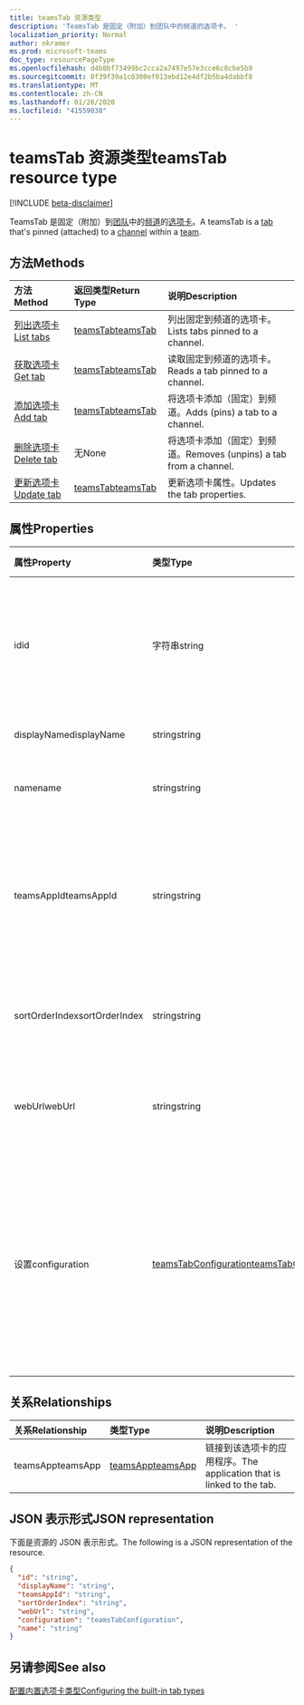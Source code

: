 ```yaml
---
title: teamsTab 资源类型
description: 'TeamsTab 是固定（附加）到团队中的频道的选项卡。 '
localization_priority: Normal
author: nkramer
ms.prod: microsoft-teams
doc_type: resourcePageType
ms.openlocfilehash: d4b8bf73499bc2cca2a7497e57e3cce6c8cbe5b9
ms.sourcegitcommit: 0f39f39a1c0300ef013ebd12e4df2b5ba4dabbf8
ms.translationtype: MT
ms.contentlocale: zh-CN
ms.lasthandoff: 01/26/2020
ms.locfileid: "41559038"
---
```

# <a name="teamstab-resource-type"></a><span data-ttu-id="527f5-103">teamsTab 资源类型</span><span class="sxs-lookup"><span data-stu-id="527f5-103">teamsTab resource type</span></span>

[!INCLUDE [beta-disclaimer](../../includes/beta-disclaimer.md)]

<span data-ttu-id="527f5-104">TeamsTab 是固定（附加）到[团队](team.md)中的[频道](channel.md)的[选项卡](../resources/teamstab.md)。</span><span class="sxs-lookup"><span data-stu-id="527f5-104">A teamsTab is a [tab](../resources/teamstab.md) that's pinned (attached) to a [channel](channel.md) within a [team](team.md).</span></span> 

## <a name="methods"></a><span data-ttu-id="527f5-105">方法</span><span class="sxs-lookup"><span data-stu-id="527f5-105">Methods</span></span>

| <span data-ttu-id="527f5-106">方法</span><span class="sxs-lookup"><span data-stu-id="527f5-106">Method</span></span>       | <span data-ttu-id="527f5-107">返回类型</span><span class="sxs-lookup"><span data-stu-id="527f5-107">Return Type</span></span>  |<span data-ttu-id="527f5-108">说明</span><span class="sxs-lookup"><span data-stu-id="527f5-108">Description</span></span>|
|:---------------|:--------|:----------|
|[<span data-ttu-id="527f5-109">列出选项卡</span><span class="sxs-lookup"><span data-stu-id="527f5-109">List tabs</span></span>](../api/teamstab-list.md) | [<span data-ttu-id="527f5-110">teamsTab</span><span class="sxs-lookup"><span data-stu-id="527f5-110">teamsTab</span></span>](teamstab.md) | <span data-ttu-id="527f5-111">列出固定到频道的选项卡。</span><span class="sxs-lookup"><span data-stu-id="527f5-111">Lists tabs pinned to a channel.</span></span>|
|[<span data-ttu-id="527f5-112">获取选项卡</span><span class="sxs-lookup"><span data-stu-id="527f5-112">Get tab</span></span>](../api/teamstab-get.md) | [<span data-ttu-id="527f5-113">teamsTab</span><span class="sxs-lookup"><span data-stu-id="527f5-113">teamsTab</span></span>](teamstab.md) | <span data-ttu-id="527f5-114">读取固定到频道的选项卡。</span><span class="sxs-lookup"><span data-stu-id="527f5-114">Reads a tab pinned to a channel.</span></span>|
|[<span data-ttu-id="527f5-115">添加选项卡</span><span class="sxs-lookup"><span data-stu-id="527f5-115">Add tab</span></span>](../api/teamstab-add.md) | [<span data-ttu-id="527f5-116">teamsTab</span><span class="sxs-lookup"><span data-stu-id="527f5-116">teamsTab</span></span>](teamstab.md) | <span data-ttu-id="527f5-117">将选项卡添加（固定）到频道。</span><span class="sxs-lookup"><span data-stu-id="527f5-117">Adds (pins) a tab to a channel.</span></span>|
|[<span data-ttu-id="527f5-118">删除选项卡</span><span class="sxs-lookup"><span data-stu-id="527f5-118">Delete tab</span></span>](../api/teamstab-delete.md) | <span data-ttu-id="527f5-119">无</span><span class="sxs-lookup"><span data-stu-id="527f5-119">None</span></span> | <span data-ttu-id="527f5-120">将选项卡添加（固定）到频道。</span><span class="sxs-lookup"><span data-stu-id="527f5-120">Removes (unpins) a tab from a channel.</span></span>|
|[<span data-ttu-id="527f5-121">更新选项卡</span><span class="sxs-lookup"><span data-stu-id="527f5-121">Update tab</span></span>](../api/teamstab-update.md) | [<span data-ttu-id="527f5-122">teamsTab</span><span class="sxs-lookup"><span data-stu-id="527f5-122">teamsTab</span></span>](teamstab.md) | <span data-ttu-id="527f5-123">更新选项卡属性。</span><span class="sxs-lookup"><span data-stu-id="527f5-123">Updates the tab properties.</span></span>|


## <a name="properties"></a><span data-ttu-id="527f5-124">属性</span><span class="sxs-lookup"><span data-stu-id="527f5-124">Properties</span></span>

|<span data-ttu-id="527f5-125">属性</span><span class="sxs-lookup"><span data-stu-id="527f5-125">Property</span></span>|<span data-ttu-id="527f5-126">类型</span><span class="sxs-lookup"><span data-stu-id="527f5-126">Type</span></span>|<span data-ttu-id="527f5-127">说明</span><span class="sxs-lookup"><span data-stu-id="527f5-127">Description</span></span>|
|:---------------|:--------|:----------|
|  <span data-ttu-id="527f5-128">id</span><span class="sxs-lookup"><span data-stu-id="527f5-128">id</span></span>              |   <span data-ttu-id="527f5-129">字符串</span><span class="sxs-lookup"><span data-stu-id="527f5-129">string</span></span>                  |  <span data-ttu-id="527f5-130">唯一标识 "通道" 选项卡的特定实例的标识符。只读。</span><span class="sxs-lookup"><span data-stu-id="527f5-130">Identifier that uniquely identifies a specific instance of a channel tab. Read only.</span></span>     |
|  <span data-ttu-id="527f5-131">displayName</span><span class="sxs-lookup"><span data-stu-id="527f5-131">displayName</span></span>            |   <span data-ttu-id="527f5-132">string</span><span class="sxs-lookup"><span data-stu-id="527f5-132">string</span></span>                  |  <span data-ttu-id="527f5-133">选项卡的名称。</span><span class="sxs-lookup"><span data-stu-id="527f5-133">Name of the tab.</span></span>     |
|  <span data-ttu-id="527f5-134">name</span><span class="sxs-lookup"><span data-stu-id="527f5-134">name</span></span>            |   <span data-ttu-id="527f5-135">string</span><span class="sxs-lookup"><span data-stu-id="527f5-135">string</span></span>                  |  <span data-ttu-id="527f5-136">被选项卡的名称。</span><span class="sxs-lookup"><span data-stu-id="527f5-136">(Deprecated) Name of the tab.</span></span>     |
|  <span data-ttu-id="527f5-137">teamsAppId</span><span class="sxs-lookup"><span data-stu-id="527f5-137">teamsAppId</span></span>           |   <span data-ttu-id="527f5-138">string</span><span class="sxs-lookup"><span data-stu-id="527f5-138">string</span></span>             |  <span data-ttu-id="527f5-139">选项卡的应用程序定义标识符。创建选项卡后，不能更改此值。</span><span class="sxs-lookup"><span data-stu-id="527f5-139">App definition identifier of the tab. This value cannot be changed after tab creation.</span></span>     |
|  <span data-ttu-id="527f5-140">sortOrderIndex</span><span class="sxs-lookup"><span data-stu-id="527f5-140">sortOrderIndex</span></span>  |   <span data-ttu-id="527f5-141">string</span><span class="sxs-lookup"><span data-stu-id="527f5-141">string</span></span>                  |  <span data-ttu-id="527f5-142">用于对选项卡进行排序的顺序的索引。</span><span class="sxs-lookup"><span data-stu-id="527f5-142">Index of the order used for sorting tabs.</span></span>     |
|  <span data-ttu-id="527f5-143">webUrl</span><span class="sxs-lookup"><span data-stu-id="527f5-143">webUrl</span></span>          |   <span data-ttu-id="527f5-144">string</span><span class="sxs-lookup"><span data-stu-id="527f5-144">string</span></span>                  |  <span data-ttu-id="527f5-145">选项卡实例的深层链接 url。</span><span class="sxs-lookup"><span data-stu-id="527f5-145">Deep link url of the tab instance.</span></span> <span data-ttu-id="527f5-146">只读。</span><span class="sxs-lookup"><span data-stu-id="527f5-146">Read only.</span></span>     |
|  <span data-ttu-id="527f5-147">设置</span><span class="sxs-lookup"><span data-stu-id="527f5-147">configuration</span></span>        |   [<span data-ttu-id="527f5-148">teamsTabConfiguration</span><span class="sxs-lookup"><span data-stu-id="527f5-148">teamsTabConfiguration</span></span>](teamstabconfiguration.md) |  <span data-ttu-id="527f5-149">应用于选项卡的自定义设置的容器。仅在设置此属性后，才会认为选项卡已配置。</span><span class="sxs-lookup"><span data-stu-id="527f5-149">Container for custom settings applied to a tab. The tab is considered configured only once this property is set.</span></span>     |

## <a name="relationships"></a><span data-ttu-id="527f5-150">关系</span><span class="sxs-lookup"><span data-stu-id="527f5-150">Relationships</span></span>

| <span data-ttu-id="527f5-151">关系</span><span class="sxs-lookup"><span data-stu-id="527f5-151">Relationship</span></span> | <span data-ttu-id="527f5-152">类型</span><span class="sxs-lookup"><span data-stu-id="527f5-152">Type</span></span>   | <span data-ttu-id="527f5-153">说明</span><span class="sxs-lookup"><span data-stu-id="527f5-153">Description</span></span> |
|:---------------|:--------|:----------|
|<span data-ttu-id="527f5-154">teamsApp</span><span class="sxs-lookup"><span data-stu-id="527f5-154">teamsApp</span></span>|[<span data-ttu-id="527f5-155">teamsApp</span><span class="sxs-lookup"><span data-stu-id="527f5-155">teamsApp</span></span>](teamsapp.md) | <span data-ttu-id="527f5-156">链接到该选项卡的应用程序。</span><span class="sxs-lookup"><span data-stu-id="527f5-156">The application that is linked to the tab.</span></span> |

## <a name="json-representation"></a><span data-ttu-id="527f5-157">JSON 表示形式</span><span class="sxs-lookup"><span data-stu-id="527f5-157">JSON representation</span></span>

<span data-ttu-id="527f5-158">下面是资源的 JSON 表示形式。</span><span class="sxs-lookup"><span data-stu-id="527f5-158">The following is a JSON representation of the resource.</span></span>


<!-- {
  "blockType": "resource",
  "baseType": "microsoft.graph.entity",
  "@odata.type": "microsoft.graph.teamsTab"
}-->

```json
{
  "id": "string",
  "displayName": "string",
  "teamsAppId": "string",
  "sortOrderIndex": "string",
  "webUrl": "string",
  "configuration": "teamsTabConfiguration",
  "name": "string"
}

```

<!-- uuid: 8fcb5dbc-d5aa-4681-8e31-b001d5168d79
2015-10-25 14:57:30 UTC -->
<!--
{
  "type": "#page.annotation",
  "description": "teamsTab resource",
  "keywords": "",
  "section": "documentation",
  "tocPath": "",
  "suppressions": []
}
-->

## <a name="see-also"></a><span data-ttu-id="527f5-159">另请参阅</span><span class="sxs-lookup"><span data-stu-id="527f5-159">See also</span></span>

[<span data-ttu-id="527f5-160">配置内置选项卡类型</span><span class="sxs-lookup"><span data-stu-id="527f5-160">Configuring the built-in tab types</span></span>](/graph/teams-configuring-builtin-tabs)
